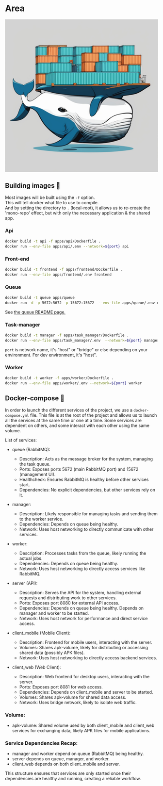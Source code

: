 # Area

![alt text](ai_whale.png)

## Building images 🐋

Most images will be built using the `-f` option.<br>
This will tell docker what file to use to compile.<br>
And by setting the directory to `.` (local-root), it allows us to re-create the 'mono-repo' effect, but with only the necessary application & the shared app.

### Api
```sh
docker build -t api -f apps/api/Dockerfile .
docker run --env-file apps/api/.env --network=${port} api
```

### Front-end
```sh
docker build -t frontend -f apps/frontend/Dockerfile .
docker run --env-file apps/frontend/.env frontend
```

### Queue
```sh
docker build -t queue apps/queue
docker run -d -p 5672:5672 -p 15672:15672  --env-file apps/queue/.env queue
```
See [the queue README page.](apps/queue/README.md)

### Task-manager
```sh
docker build -t manager -f apps/task_manager/Dockerfile .
docker run --env-file apps/task_manager/.env  --network=${port} manager
```
`port` is network name, it's "host" or "bridge" or else depending on your environment. For dev environment, it's "host". 

### Worker
```sh
docker build -t worker -f apps/worker/Dockerfile .
docker run --env-file apps/worker/.env --network=${port} worker
```

## Docker-compose 🐋

In order to launch the different services of the project, we use a `docker-compose.yml` file. This file is at the root of the project and allows us to launch all the services at the same time or one at a time. Some services are dependent on others, and some interact with each other using the same volume.

List of services:

- queue (RabbitMQ):
    * Description: Acts as the message broker for the system, managing the task queue.
    * Ports: Exposes ports 5672 (main RabbitMQ port) and 15672 (management UI).
    * Healthcheck: Ensures RabbitMQ is healthy before other services start.
    * Dependencies: No explicit dependencies, but other services rely on it.

- manager:
    * Description: Likely responsible for managing tasks and sending them to the worker service.
    * Dependencies: Depends on queue being healthy.
    * Network: Uses host networking to directly communicate with other services.

- worker:
    * Description: Processes tasks from the queue, likely running the actual jobs.
    * Dependencies: Depends on queue being healthy.
    * Network: Uses host networking to directly access services like RabbitMQ.

- server (API):
    * Description: Serves the API for the system, handling external requests and distributing work to other services.
    * Ports: Exposes port 8080 for external API access.
    * Dependencies:
        Depends on queue being healthy.
        Depends on manager and worker to be started.
    * Network: Uses host network for performance and direct service access.

- client_mobile (Mobile Client):
    * Description: Frontend for mobile users, interacting with the server.
    * Volumes: Shares apk-volume, likely for distributing or accessing shared data (possibly APK files).
    * Network: Uses host networking to directly access backend services.

- client_web (Web Client):
    * Description: Web frontend for desktop users, interacting with the server.
    * Ports: Exposes port 8081 for web access.
    * Dependencies:
        Depends on client_mobile and server to be started.
    * Volumes: Shares apk-volume for shared data access.
    * Network: Uses bridge network, likely to isolate web traffic.

### Volume:
- apk-volume: Shared volume used by both client_mobile and client_web services for exchanging data, likely APK files for mobile applications.

### Service Dependencies Recap:
- manager and worker depend on queue (RabbitMQ) being healthy.
- server depends on queue, manager, and worker.
- client_web depends on both client_mobile and server.

This structure ensures that services are only started once their dependencies are healthy and running, creating a reliable workflow.
